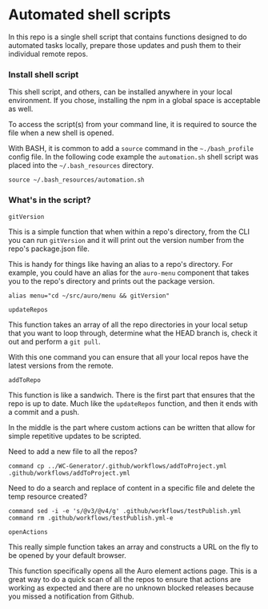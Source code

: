 # Automated shell scripts

In this repo is a single shell script that contains functions designed to do automated tasks locally, prepare those updates and push them to their individual remote repos.

### Install shell script

This shell script, and others, can be installed anywhere in your local environment. If you chose, installing the npm in a global space is acceptable as well.

To access the script(s) from your command line, it is required to source the file when a new shell is opened.

With BASH, it is common to add a `source` command in the `~./bash_profile` config file. In the following code example the `automation.sh` shell script was placed into the `~/.bash_resources` directory.

```shell
source ~/.bash_resources/automation.sh
```

### What's in the script?

`gitVersion`

This is a simple function that when within a repo's directory, from the CLI you can run `gitVersion` and it will print out the version number from the repo's package.json file.

This is handy for things like having an alias to a repo's directory. For example, you could have an alias for the `auro-menu` component that takes you to the repo's directory and prints out the package version.

```shell
alias menu="cd ~/src/auro/menu && gitVersion"
```

`updateRepos`

This function takes an array of all the repo directories in your local setup that you want to loop through, determine what the HEAD branch is, check it out and perform a `git pull`.

With this one command you can ensure that all your local repos have the latest versions from the remote.

`addToRepo`

This function is like a sandwich. There is the first part that ensures that the repo is up to date. Much like the `updateRepos` function, and then it ends with a commit and a push.

In the middle is the part where custom actions can be written that allow for simple repetitive updates to be scripted.

Need to add a new file to all the repos?

```shell
command cp ../WC-Generator/.github/workflows/addToProject.yml .github/workflows/addToProject.yml
```

Need to do a search and replace of content in a specific file and delete the temp resource created?

```shell
command sed -i -e 's/@v3/@v4/g' .github/workflows/testPublish.yml
command rm .github/workflows/testPublish.yml-e
```

`openActions`

This really simple function takes an array and constructs a URL on the fly to be opened by your default browser.

This function specifically opens all the Auro element actions page. This is a great way to do a quick scan of all the repos to ensure that actions are working as expected and there are no unknown blocked releases because you missed a notification from Github.
